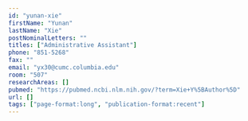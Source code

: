 ```yaml
---
id: "yunan-xie"
firstName: "Yunan"
lastName: "Xie"
postNominalLetters: ""
titles: ["Administrative Assistant"]
phone: "851-5268"
fax: ""
email: "yx30@cumc.columbia.edu"
room: "507"
researchAreas: []
pubmed: "https://pubmed.ncbi.nlm.nih.gov/?term=Xie+Y%5BAuthor%5D"
url: []
tags: ["page-format:long", "publication-format:recent"]
---
```


